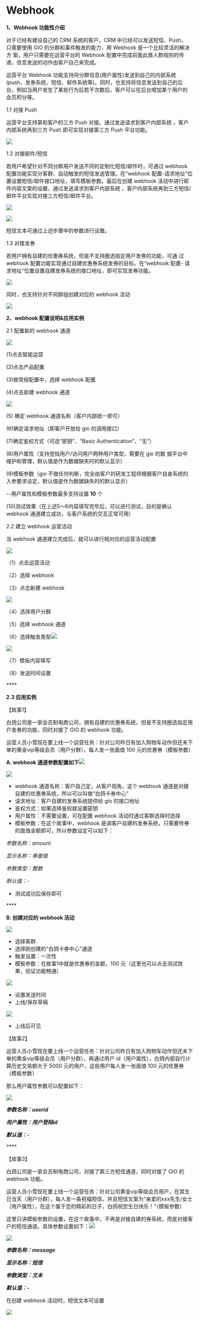 # Webhook

**1、Webhook 功能性介绍**

对于已经有建设自己的 CRM 系统的客户，CRM 中已经可以发送短信、Push， 只需要使用 GIO 的分群和事件触发的能力，用 Webhook 是一个比较灵活的解决方 案，用户只需要在运营平台的 Webhook 配置中完成前面此类人群规则的传递，信息发送的动作由客户自己来完成。

运营平台 Webhook 功能支持将分群信息\(用户属性\)发送到自己的内部系统 \(push、发券系统、短信、邮件系统等\)。同时，也支持将信息发送到自己的后 台，例如当用户发生了某些行为后若干次数后，客户可以在后台增加某个用户的 会员积分等。

1.1 对接 Push

运营平台支持第和客户的三方 Push 对接。通过发送请求到客户内部系统 ，客户内部系统再到三方 Push 即可实现对接第三方 Push 平台功能。

![](../.gitbook/assets/image%20%28272%29.png)

1.2 对接邮件/短信

若用户希望针对不同分群用户发送不同的定制化短信/邮件时，可通过 webhook 配置功能实现分客群、自动触发的短信发送管理。在“webhook 配置-请求地址”位置设置短信/邮件接口地址，填写模板参数。最后在创建 webhook 活动中进行邮件内容文案的设置，通过发送请求到客户内部系统 ，客户内部系统再到三方短信/邮件平台实现对接三方短信/邮件平台。

![](../.gitbook/assets/image%20%28260%29.png)

![](../.gitbook/assets/image%20%28267%29.png)

  短信文本可通过上述步骤中的参数进行设置。



1.3 对接发券

若用户拥有自建的优惠券系统，但是不支持圈选指定用户发券的功能，可通 过 webhook 配置功能实现通过自建优惠券系统发券的目标。在“webhook 配置- 请求地址”位置设置自建发券系统的接口地址，即可实现发券功能。

![](../.gitbook/assets/image%20%28259%29.png)

同时，也支持针对不同群组创建对应的 webhook 活动

![](../.gitbook/assets/image%20%28269%29.png)



**2、webhook 配置说明&应用实例**

2.1 配置新的 webhook 通道

![](../.gitbook/assets/image%20%28254%29.png)

\(1\)点击智能运营

\(2\)点击产品配置

\(3\)做常规配置中，选择 webhook 配置

\(4\)点击新建 webhook 通道

![](../.gitbook/assets/image%20%28265%29.png)

\(5\) 确定 webhook 通道名称（客户内部统一即可）

\(6\)确定请求地址（即客户开放给 gio 的调用接口）

\(7\)确定鉴权方式（可选“密钥”、“Basic Authentication”、“无”）

\(8\)用户属性（支持登陆用户/访问用户两种用户类型，需要在 gio 的数   据平台中维护和管理，默认值是作为数据缺失时的默认显示）

\(9\)模板参数（gio 不做任何判断，完全由客户的研发工程师根据客户自身系统的入参要求设定，默认值是作为数据缺失时的默认显示）

--用户属性和模板参数最多支持设置 **10** 个

\(10\)测试效果（在上述5～6内容填写完毕后，可以进行测试，目的是确认 webhook 通道建立成功，与客户系统的交互正常可用）



2.2 建立 webhook 运营活动

当 webhook 通道建立完成后，就可以进行相对应的运营活动配置

![](../.gitbook/assets/image%20%28270%29.png)

（1）点击运营活动

（2）选择 webhook

（3）点击新建 webhook

![](../.gitbook/assets/image%20%28258%29.png)

（4）选择用户分群

（5）选择 webhook 通道

（6）选择触发类型![](blob:https://growingio.atlassian.net/ef874264-b69b-4f16-ac08-fbed535732b4#media-blob-url=true&id=a3f4c5c3-2909-4663-885d-56b82f13d0a7&collection=contentId-1470825243&contextId=1470825243&mimeType=image%2Fpng&name=image-20200715-030531.png&size=139016&width=834&height=549)

![](../.gitbook/assets/image%20%28263%29.png)

（7）模板内容填写

（8）发送时间设置

_\*\*\*\*_

**2.3 应用实例**

【故事1】

白鸽公司是一家会员制电商公司，拥有自建的优惠券系统，但是不支持圈选指定用户发券的功能，同时对接了 GIO 的 webhook 功能。

运营人员小雪现在要上线一个运营任务：针对公司昨日有加入购物车动作但还未下单的黄金vip等级会员（用户分群），每人发一张面值 100 元的优惠券（模板参数）

**A. webhook 通道参数配置如下**![](blob:https://growingio.atlassian.net/b94d1b70-84aa-4ffc-b076-bf59fc4402f5#media-blob-url=true&id=89418424-c5d6-460d-b6ce-87664d5ad93c&collection=contentId-1470825243&contextId=1470825243&mimeType=image%2Fpng&name=image-20200715-031151.png&size=185180&width=1279&height=633)

![](../.gitbook/assets/image%20%28255%29.png)

* webhook 通道名称：客户自己定，从客户视角，这个 webhook 通道是对接自建的优惠券系统，所以可以叫做“白鸽卡券中心”
* 请求地址：客户自建的发券系统提供给 gio 的接口地址
* 鉴权方式：如果选择鉴权就设置密钥
* 用户属性：不需要设置，可在配置 webhook 活动时通过客群选择时选择
* 模板参数：在这个故事中，webhook 是调客户自建的发券系统，只需要传券的面值金额即可，所以参数设定可以如下：

 _参数名称：amount_

 _显示名称：券面值_

 _参数类型：整数_

 _默认值：-_

* 测试成功后保存即可

\*\*\*\*

**B. 创建对应的 webhook 活动**

![](../.gitbook/assets/image%20%28264%29.png)

* 选择客群
* 选择刚创建的“白鸽卡券中心”通道
* 触发设置：一次性
* 模板参数：在故事1中就是优惠券的金额，100 元（这里也可以点击测试效果，验证功能畅通）

![](../.gitbook/assets/image%20%28261%29.png)

* 设置发送时间
* 上线/保存草稿

![](../.gitbook/assets/image%20%28268%29.png)

* 上线后可见



【故事2】

运营人员小雪现在要上线一个运营任务：针对公司昨日有加入购物车动作但还未下单的黄金vip等级会员（用户分群），再通过用户 id（用户属性），白鸽内部自行计算历史交易额大于 5000 元的用户，这些用户每人发一张面值 100 元的优惠券（模板参数）

那么用户属性参数可以配置如下：

![](../.gitbook/assets/image%20%28273%29.png)

 _**参数名称：userid**_

 _**用户属性：用户登陆id**_

 _**默认值：-**_

_\*\*\*\*_

【故事3】

白鸽公司是一家会员制电商公司，对接了第三方短信通道，同时对接了 GIO 的 webhook 功能。

运营人员小雪现在要上线一个运营任务：针对公司黄金vip等级会员用户，在其生日当天（用户分群），每人发一条祝福短信，并且短信文案为“亲爱的xxx先生/女士（用户属性），在这个属于您的精彩的日子，白鸽祝您生日快乐！“（模板参数）

这里只讲模板参数的设置，在这个故事中，不再是对接自建的券系统，而是对接客户的短信通道。具体参数设置如下：![](blob:https://growingio.atlassian.net/498d503a-5cea-49cc-8433-dd63c734393e#media-blob-url=true&id=1c46efe8-2c5f-4abe-a6e2-328e5459d68e&collection=contentId-1470825243&contextId=1470825243&mimeType=image%2Fpng&name=image-20200715-031346.png&size=187643&width=1271&height=628)

![](../.gitbook/assets/image%20%28256%29.png)

 _**参数名称：message**_

 _**显示名称：短信**_

 _**参数类型：文本**_

 _**默认值：-**_

在创建 webhook 活动时，短信文本可设置

![](../.gitbook/assets/image%20%28253%29.png)

